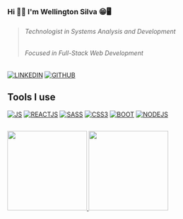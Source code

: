 ### **Hi 👋🏼 I'm Wellington Silva** 😁🖥️

> ###### *Technologist in Systems Analysis and Development* 
> ###### *Focused in Full-Stack Web Development*

[![LINKEDIN](https://img.shields.io/badge/LinkedIn-0077B5?style=for-the-badge&logo=linkedin&logoColor=white)](https://www.linkedin.com/in/wellington-silva-227a31170/)
[![GITHUB](https://img.shields.io/badge/GitHub-100000?style=for-the-badge&logo=github&logoColor=white)](https://github.com/WellingtonSilva12)

## Tools I use
[![JS](https://img.shields.io/badge/JavaScript-F7DF1E?style=for-the-badge&logo=javascript&logoColor=black)]()
[![REACTJS](https://img.shields.io/badge/React-20232A?style=for-the-badge&logo=react&logoColor=61DAFB)]()
[![SASS](https://img.shields.io/badge/Sass-CC6699?style=for-the-badge&logo=sass&logoColor=white)]()
[![CSS3](https://img.shields.io/badge/CSS3-1572B6?style=for-the-badge&logo=css3&logoColor=white)]()
[![BOOT](https://img.shields.io/badge/Bootstrap-563D7C?style=for-the-badge&logo=bootstrap&logoColor=white)]()
[![NODEJS](https://img.shields.io/badge/Node.js-43853D?style=for-the-badge&logo=node.js&logoColor=white)]()




##

<div align="flex-start">
  <a href="https://github.com/nwell-dev">
  <img height="180em" src="https://github-readme-stats.vercel.app/api?username=nwell-dev&show_icons=true&theme=dracula&include_all_commits=true&count_private=true"/>
  <img height="180em" src="https://github-readme-stats.vercel.app/api/top-langs/?username=nwell-dev&layout=compact&langs_count=7&theme=dracula"/>
</div>
































